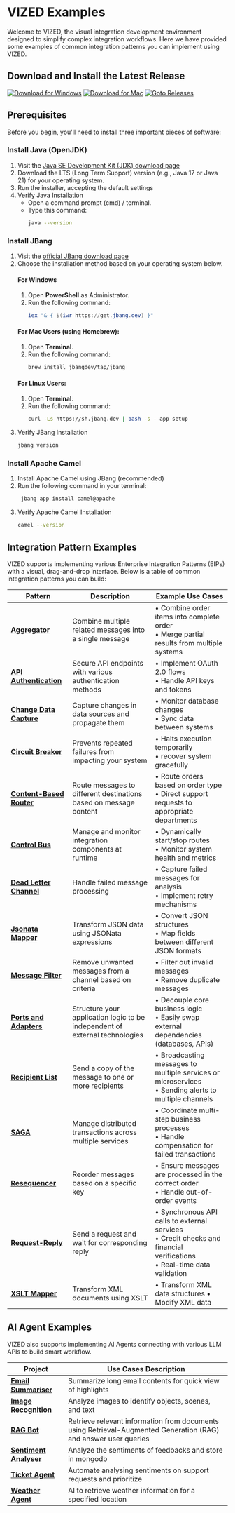 # VIZED Examples

Welcome to VIZED, the visual integration development environment designed to simplify complex integration workflows. Here we have provided some examples of common integration patterns you can implement using VIZED.

## Download and Install the Latest Release

[![Download for Windows](https://img.shields.io/badge/Download%20for%20Windows-blue?logo=windows)](https://github.com/vized-io/vized-studio-releases/releases/download/0.1.6/vized-windows-0.1.6.exe) 
[![Download for Mac](https://img.shields.io/badge/Download%20for%20Mac-grey?logo=apple)](https://github.com/vized-io/vized-studio-releases/releases/download/0.1.6/vized-mac-0.1.6.dmg) 
[![Goto Releases](https://img.shields.io/badge/Releases-purple)](https://github.com/vized-io/vized-studio-releases/releases) 

## Prerequisites

Before you begin, you'll need to install three important pieces of software:

### Install Java (OpenJDK)
1. Visit the [Java SE Development Kit (JDK) download page](https://adoptium.net/)
2. Download the LTS (Long Term Support) version (e.g., Java 17 or Java 21) for your operating system.
3. Run the installer, accepting the default settings
4. Verify Java Installation
    - Open a command prompt (cmd) / terminal.
    - Type this command:
      ```bash
      java --version
      ```

### Install JBang
<!-- JBang is a tool that lets you run Java applications easily from the command line. It's especially useful for running Apache Camel via the Camel CLI. -->
1. Visit the [official JBang download page](https://jbang.dev/download)
2. Choose the installation method based on your operating system below.
      #### For Windows
      1. Open **PowerShell** as Administrator.
      2. Run the following command:
          ```powershell
          iex "& { $(iwr https://get.jbang.dev) }" 
          ```
      #### For Mac Users (using Homebrew):
      1. Open **Terminal**.
      2. Run the following command:
          ```bash
          brew install jbangdev/tap/jbang
          ```
      #### For Linux Users:
      1. Open **Terminal**.
      2. Run the following command:
          ```bash
          curl -Ls https://sh.jbang.dev | bash -s - app setup
          ```
3. Verify JBang Installation
    ```bash
    jbang version
    ```

### Install Apache Camel
1. Install Apache Camel using JBang (recommended)
2. Run the following command in your terminal:
   ```bash
    jbang app install camel@apache
    ```
3. Verify Apache Camel Installation
    ```bash
    camel --version
    ```

## Integration Pattern Examples

VIZED supports implementing various Enterprise Integration Patterns (EIPs) with a visual, drag-and-drop interface. Below is a table of common integration patterns you can build:

| Pattern | Description | Example Use Cases |
|---------|-------------|-------------------|
| [**Aggregator**](EIP/Aggregation/README.md) | Combine multiple related messages into a single message | • Combine order items into complete order<br>• Merge partial results from multiple systems | 
| [**API Authentication**](EIP/ApiAuthentication) | Secure API endpoints with various authentication methods | • Implement OAuth 2.0 flows<br>• Handle API keys and tokens |
| [**Change Data Capture**](EIP/ChangeDataCapture) | Capture changes in data sources and propagate them | • Monitor database changes<br>• Sync data between systems |
| [**Circuit Breaker**](EIP/CircuitBreaker) | Prevents repeated failures from impacting your system | • Halts execution temporarily<br>• recover system  gracefully | 
| [**Content-Based Router**](EIP/ContentBasedRouter) | Route messages to different destinations based on message content | • Route orders based on order type<br>• Direct support requests to appropriate departments|
| [**Control Bus**](EIP/ControlBus) | Manage and monitor integration components at runtime | • Dynamically start/stop routes<br>• Monitor system health and metrics |
| [**Dead Letter Channel**](EIP/DeadLetterChannel) | Handle failed message processing | • Capture failed messages for analysis<br>• Implement retry mechanisms |
| [**Jsonata Mapper**](EIP/JsonataMapper) | Transform JSON data using JSONata expressions | • Convert JSON structures<br>• Map fields between different JSON formats |
| [**Message Filter**](EIP/MessageFilter) | Remove unwanted messages from a channel based on criteria | • Filter out invalid messages<br>• Remove duplicate messages |
| [**Ports and Adapters**](EIP/PortsAndAdapters) | Structure your application logic to be independent of external technologies | • Decouple core business logic<br>• Easily swap external dependencies (databases, APIs) |
| [**Recipient List**](EIP/RecipientList) | Send a copy of the message to one or more recipients | • Broadcasting messages to multiple services or microservices<br>• Sending alerts to multiple channels | 
| [**SAGA**](EIP/SAGA) | Manage distributed transactions across multiple services | • Coordinate multi-step business processes<br>• Handle compensation for failed transactions |
| [**Resequencer**](EIP/SplitterResequencer) | Reorder messages based on a specific key | • Ensure messages are processed in the correct order<br>• Handle out-of-order events |
| [**Request-Reply**](EIP/RequestReply) | Send a request and wait for corresponding reply | • Synchronous API calls to external services<br>• Credit checks and financial verifications<br>• Real-time data validation |
| [**XSLT Mapper**](EIP/XsltMapper) | Transform XML documents using XSLT  | • Transform XML data structures • Modify XML data |


## AI Agent Examples

VIZED also supports implementing AI Agents connecting with various LLM APIs to build smart workflow.

| Project | Use Cases Description |
|---------|-------------|
| [**Email Summariser**](AI-Agents/EmailSummariser) | Summarize long email contents for quick view of highlights
| [**Image Recognition**](AI-Agents/ImageRecognition) | Analyze images to identify objects, scenes, and text |
| [**RAG Bot**](AI-Agents/RagBot) | Retrieve relevant information from documents using Retrieval-Augmented Generation (RAG) and answer user queries |
| [**Sentiment Analyser**](AI-Agents/SentimentAnalyser) | Analyze the sentiments of feedbacks and store in mongodb
| [**Ticket Agent**](AI-Agents/TicketAgent) | Automate analysing sentiments on support requests and prioritize 
| [**Weather Agent**](AI-Agents/WeatherAgent) | AI to retrieve weather information for a specified location |
